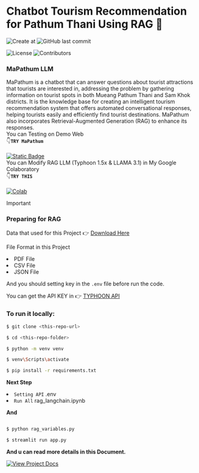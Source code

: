 # Chatbot Tourism Recommendation for Pathum Thani Using RAG 🐧

![Create at](https://img.shields.io/github/created-at/KorNxHaidar/Chatbot-Tourism-Recommendation-for-Pathum-Thani-Using-RAG)
![GitHub last commit](https://img.shields.io/github/last-commit/KorNxHaidar/Chatbot-Tourism-Recommendation-for-Pathum-Thani-Using-RAG)

![License](https://img.shields.io/github/license/KorNxHaidar/Chatbot-Tourism-Recommendation-for-Pathum-Thani-Using-RAG)
![Contributors](https://img.shields.io/github/contributors/KorNxHaidar/Chatbot-Tourism-Recommendation-for-Pathum-Thani-Using-RAG)
<h3>MaPathum LLM</h3>
<p>
   MaPathum is a chatbot that can answer questions about tourist attractions that tourists are interested in, addressing the problem by gathering information on tourist spots in both Mueang Pathum Thani and Sam Khok districts. It is the knowledge base for creating an intelligent tourism recommendation system that offers automated conversational responses, helping tourists easily and efficiently find tourist destinations. MaPathum also incorporates Retrieval-Augmented Generation (RAG) to enhance its responses.
<br>
You can Testing on Demo Web<br>
👇<code><b>TRY MaPathum</b></code> <br><br>
<a href='https://pathumthani-tourism-recommend.streamlit.app/' target="_blank">
   <img alt="Static Badge" src="https://img.shields.io/badge/Demo%20Web-%23?style=for-the-badge&logo=streamlit&color=000">
<br>
</a>
You can Modify RAG LLM (Typhoon 1.5x & LLAMA 3.1) in My Google Colaboratory<br>
👇<code><b>TRY THIS</b></code> <br><br>
<a href='https://colab.research.google.com/drive/1wLfRtjCxXKz7qgiACqqggyRNmMxiBa_0#scrollTo=PIFGIn5EJlE6' target="_blank">
   <img alt="Colab" src="https://img.shields.io/badge/Colab-F9AB00?style=for-the-badge&logo=googlecolab&color=525252"><br>
</a>
</p>

> [!IMPORTANT]
>  <h3>Preparing for RAG</h3>
><p>Data that used for this Project 👉 <a href='https://drive.usercontent.google.com/download?id=17atteFUrGf2lAxZ7IXhSQeMqAe9e2Cy-&export=download&authuser=0'>Download Here</a>
><p>File Format in this Project</p>
>   <li>PDF File</li>
>   <li>CSV File</li>
>   <li>JSON File</li>
></p>
><p>And you should setting key in the <code>.env</code> file before run the code.</p>
><p>You can get the API KEY in 👉 <a href=https://opentyphoon.ai/app/api-key>TYPHOON API</a> </p>

### To run it locally:

   ```bash
   $ git clone <this-repo-url>

   $ cd <this-repo-folder>

   $ python -m venv venv

   $ venv\Scripts\activate

   $ pip install -r requirements.txt
   ```
<p><b>Next Step</b>
   <li><code>Setting API</code> .env</li>
   <li><code>Run All</code> rag_langchain.ipynb</li>
</p>

<p><b>And</b></p>
   
   ```bash

   $ python rag_variables.py

   $ streamlit run app.py
   ```
<p><b>And u can read more details in this Document.</b></p>

[![View Project Docs](https://img.shields.io/badge/View-Project_Docs-green?style=for-the-badge)](https://colab.research.google.com/drive/1wLfRtjCxXKz7qgiACqqggyRNmMxiBa_0#scrollTo=PIFGIn5EJlE6)
